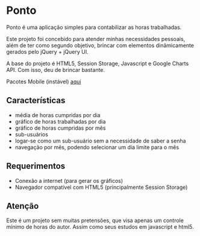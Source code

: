 Ponto
=====

Ponto é uma aplicação simples para contabilizar as horas trabalhadas.

Este projeto foi concebido para atender minhas necessidades pessoais,
além de ter como segundo objetivo, brincar com elementos dinâmicamente
gerados pelo jQuery + jQuery UI.

A base do projeto é HTML5, Session Storage, Javascript e Google Charts API.
Com isso, deu de brincar bastante.

Pacotes Mobile (instável) [aqui](https://build.phonegap.com/apps/1440553/share)

Características
---------------

- média de horas cumpridas por dia
- gráfico de horas trabalhadas por dia
- gráfico de horas cumpridas por mês
- sub-usuários
- logar-se como um sub-usuário sem a necessidade de saber a senha
- navegação por mês, podendo selecionar um dia limite para o mês

Requerimentos
-------------

- Conexão a internet (para gerar os gráficos)
- Navegador compatível com HTML5 (principalmente Session Storage)

Atenção
-------
Este é um projeto sem muitas pretensões, que visa apenas um controle mínimo
de horas do autor. Assim como seus estudos em javascript e html5.
